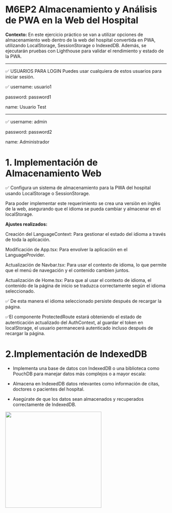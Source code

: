 # M6EP2 Almacenamiento y Análisis de PWA en la Web del Hospital

**Contexto:**
En este ejercicio práctico se van a utilizar opciones de almacenamiento web dentro de la web del hospital convertida en PWA, utilizando
LocalStorage, SessionStorage o IndexedDB. Además, se ejecutarán pruebas con Lighthouse para validar el rendimiento y estado de la PWA.

___________________________________________________________________________

✅ USUARIOS PARA LOGIN
Puedes usar cualquiera de estos usuarios para iniciar sesión.

✅ username: usuario1

password: password1

name: Usuario Test
_______________________

✅ username: admin

password: password2

name: Administrador



# 1. Implementación de Almacenamiento Web 
✅ Configura un sistema de almacenamiento para la PWA del hospital usando LocalStorage o SessionStorage.

Para poder implementar este requerimiento se crea una versiòn en inglès de la web, asegurando que el idioma se pueda cambiar y almacenar en el localStorage.

**Ajustes realizados:**

Creación del LanguageContext: Para gestionar el estado del idioma a través de toda la aplicación.

Modificación de App.tsx: Para envolver la aplicación en el LanguageProvider.

Actualización de Navbar.tsx: Para usar el contexto de idioma, lo que permite que el menú de navegación y el contenido cambien juntos.

Actualización de Home.tsx: Para que al usar el contexto de idioma, el contenido de la página de inicio se traduzca correctamente según el idioma seleccionado.

✅  De esta manera el idioma seleccionado persiste después de recargar la página.

✅El componente ProtectedRoute estará obteniendo el estado de autenticación actualizado del AuthContext, al guardar el token en localStorage, el usuario permanecerá autenticado incluso después de recargar la página.

# 2.Implementación de IndexedDB 
- Implementa una base de datos con IndexedDB o una biblioteca como PouchDB para manejar datos más complejos o a mayor escala:

- Almacena en IndexedDB datos relevantes como información de citas, doctores o pacientes del hospital.

- Asegúrate de que los datos sean almacenados y recuperados correctamente de IndexedDB.

<img src="https://github.com/camilauxui/Integrac-Completa-CentroMedico-con-ReactJS/blob/M6EP2/src/assets/IdexedDB.png" width="300">